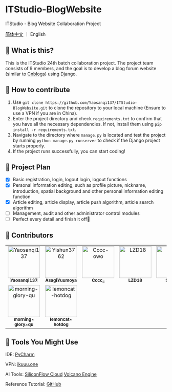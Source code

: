 # ITStudio-BlogWebsite

ITStudio - Blog Website Collaboration Project

[简体中文](https://github.com/yaosanqi137/ITStudio-BlogWebsite) ｜ English


## 🤔 What is this?

This is the ITStudio 24th batch collaboration project. The project team consists of 9 members, and the goal is to develop a blog forum website (similar to [Cnblogs](https://www.cnblogs.com/)) using Django.

## 🧐 How to contribute

1. Use `git clone https://github.com/Yaosanqi137/ITStudio-BlogWebsite.git` to clone the repository to your local machine (Ensure to use a VPN if you are in China).
2. Enter the project directory and check `requirements.txt` to confirm that you have all the necessary dependencies. If not, install them using `pip install -r requirements.txt`.
3. Navigate to the directory where `manage.py` is located and test the project by running `python manage.py runserver` to check if the Django project starts properly.
4. If the project runs successfully, you can start coding!

## 📕 Project Plan

- [x] Basic registration, login, logout login, logout functions
- [x] Personal information editing, such as profile picture, nickname, introduction, spatial background and other personal information editing function
- [x] Article editing, article display, article push algorithm, article search algorithm
- [ ] Management, audit and other administrator control modules
- [ ] Perfect every detail and finish it off🎉

## 🤝 Contributors

<!-- readme: contributors -start -->
<table>
	<tbody>
		<tr>
            <td align="center">
                <a href="https://github.com/Yaosanqi137">
                    <img src="https://avatars.githubusercontent.com/u/99163721?v=4" width="100;" alt="Yaosanqi137"/>
                    <br />
                    <sub><b>Yaosanqi137</b></sub>
                </a>
            </td>
            <td align="center">
                <a href="https://github.com/Yishun3762">
                    <img src="https://avatars.githubusercontent.com/u/69676501?v=4" width="100;" alt="Yishun3762"/>
                    <br />
                    <sub><b>AsagiYuumoya</b></sub>
                </a>
            </td>
            <td align="center">
                <a href="https://github.com/Cccc-owo">
                    <img src="https://avatars.githubusercontent.com/u/47687154?v=4" width="100;" alt="Cccc-owo"/>
                    <br />
                    <sub><b>Cccc_</b></sub>
                </a>
            </td>
            <td align="center">
                <a href="https://github.com/LZD18">
                    <img src="https://avatars.githubusercontent.com/u/203945452?v=4" width="100;" alt="LZD18"/>
                    <br />
                    <sub><b>LZD18</b></sub>
                </a>
            </td>
            <td align="center">
                <a href="https://github.com/Streab">
                    <img src="https://avatars.githubusercontent.com/u/204110273?v=4" width="100;" alt="Streab"/>
                    <br />
                    <sub><b>Streab</b></sub>
                </a>
            </td>
            <td align="center">
                <a href="https://github.com/C-github123">
                    <img src="https://avatars.githubusercontent.com/u/178780573?v=4" width="100;" alt="C-github123"/>
                    <br />
                    <sub><b>C-github123</b></sub>
                </a>
            </td>
		</tr>
		<tr>
            <td align="center">
                <a href="https://github.com/morning-glory-qu">
                    <img src="https://avatars.githubusercontent.com/u/149868617?v=4" width="100;" alt="morning-glory-qu"/>
                    <br />
                    <sub><b>morning-glory-qu</b></sub>
                </a>
            </td>
            <td align="center">
                <a href="https://github.com/lemoncat-hotdog">
                    <img src="https://avatars.githubusercontent.com/u/181622282?v=4" width="100;" alt="lemoncat-hotdog"/>
                    <br />
                    <sub><b>lemoncat-hotdog</b></sub>
                </a>
            </td>
		</tr>
	<tbody>
</table>
<!-- readme: contributors -end -->

## 🔨 Tools You Might Use

IDE: [PyCharm](https://www.jetbrains.com/pycharm/)

VPN: [ikuuu.one](https://ikuuu.one)

AI Tools: [SiliconFlow Cloud](https://cloud.siliconflow.cn/) [Volcano Engine](https://console.volcengine.com/)

Reference Tutorial: [GitHub](https://github.com/stacklens/django_blog_tutorial)
